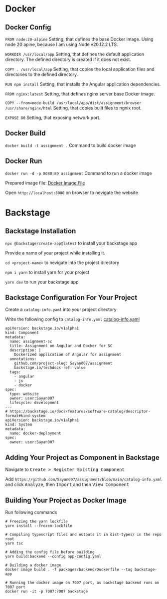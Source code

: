 # Docker

## Docker Config

`FROM node:20-alpine` Setting, that defines the base Docker image. Using node 20 apine, because I am using Node v20.12.2 LTS.

`WORKDIR /usr/local/app` Setting, that defines the default application directory. The defined directory is created if it does not exist.

`COPY . /usr/local/app` Setting, that copies the local application files and directories to the defined directory.

`RUN npm install` Setting, that installs the Angular application dependencies.

`FROM nginx:latest` Setting, that defines nginx server base Docker image.

`COPY --from=node-build /usr/local/app/dist/assignment/browser /usr/share/nginx/html` Setting, that copies built files to ngnix root.

`EXPOSE 80` Setting, that exposing network port.

## Docker Build

`docker build -t assignment .` Command to build docker image

## Docker Run

`docker run -d -p 8080:80 assignment` Command to run a docker image

Prepared image file: [Docker Image File](https://github.com/Sayan007/assignment/blob/main/assignment.tar)

Open `http://localhost:8080` on browser to nevigate the website

# Backstage

## Backstage Installation

`npx @backstage/create-app@latest` to install your backstage app

Provide a name of your project while installing it.

`cd <project-name>` to nevigate into the project directory

`npm i yarn` to install yarn for your project

`yarn dev` to run your backstage app

## Backstage Configuration For Your Project

Create a `catalog-info.yaml` into your project directory

Write the following config to `catalog-info.yaml` [catalog-info.yaml](https://github.com/Sayan007/assignment/blob/main/catalog-info.yaml)

```
apiVersion: backstage.io/v1alpha1
kind: Component
metadata:
  name: assignment-sc
  title: Assignment on Angular and Docker for SC
  description: |
    Dockerized application of Angular for assignment
  annotations:
    github.com/project-slug: Sayan007/assignment
    backstage.io/techdocs-ref: value
  tags:
    - angular
    - js
    - docker
spec:
  type: website
  owner: user:Sayan007
  lifecycle: development
---
# https://backstage.io/docs/features/software-catalog/descriptor-format#kind-system
apiVersion: backstage.io/v1alpha1
kind: System
metadata:
  name: docker-deployment
spec:
  owner: user:Sayan007
```

## Adding Your Project as Component in Backstage

Navigate to <kbd>Create > Register Existing Component</kbd>

Add `https://github.com/Sayan007/assignment/blob/main/catalog-info.yaml` and click <kbd>Analyze</kbd>, then <kbd>Import</kbd> and then <kbd>View Component</kbd>

## Building Your Project as Docker Image

Run following commands

```
# Freezing the yarn lockfile
yarn install --frozen-lockfile

# Compiling typescript files and outputs it in dist-types/ in the repo root
yarn tsc

# Adding the config file before building
yarn build:backend --config app-config.yaml

# Building a docker image
docker image build . -f packages/backend/Dockerfile --tag backstage-app

# Running the docker image on 7007 port, as backstage backend runs on 7007 port
docker run -it -p 7007:7007 backstage
```

